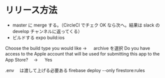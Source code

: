 # リリース方法

- master に merge する。（CircleCI でチェク OK なら次へ。結果は slack の develop チャンネルに返ってくる）
- ビルドする
  expo build:ios

Choose the build type you would like → 　 archive を選択
Do you have access to the Apple account that will be used for submitting this
app to the App Store?　 → 　 Yes

.env 　は渡して上げる必要ある
firebase deploy --only firestore:rules
